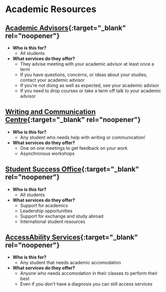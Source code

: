 # Academic Resources

## [Academic Advisors](https://uwaterloo.ca/registrar/current-students/advisors){:target="_blank" rel="noopener"}
- **Who is this for?**
  - All students 
- **What services do they offer?**
  - They advise meeting with your academic advisor at least once a term
  - If you have questions, concerns, or ideas about your studies, contact your academic advisor
  - If you’re not doing as well as expected, see your academic advisor
  - If you need to drop courses or take a term off talk to your academic advisor 


## [Writing and Communication Centre](https://uwaterloo.ca/writing-and-communication-centre/){:target="_blank" rel="noopener"}
- **Who is this for?**
  - Any student who needs help with writing or communication! 
- **What services do they offer?**
  - One on one meetings to get feedback on your work 
  - Asynchronous workshops 

## [Student Success Office](https://uwaterloo.ca/student-success/){:target="_blank" rel="noopener"}
- **Who is this for?**
  - All students 
- **What services do they offer?**
  - Support for academics
  - Leadership opportunities 
  - Support for exchange and study abroad
  - International student resources 

## [AccessAbility Services](https://uwaterloo.ca/accessability-services/){:target="_blank" rel="noopener"}
- **Who is this for?**
  - Any student that needs academic accomodation 
- **What services do they offer?**
  - Anyone who needs accomodation in their classes to perform their best 
  - Even if you don't have a diagnosis you can still access services 

